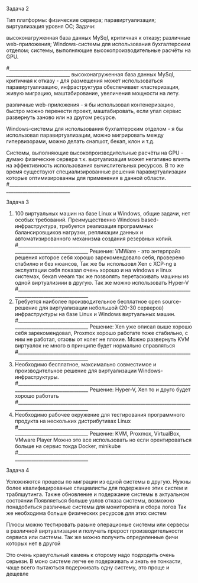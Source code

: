 Задача 2

Тип платформы:
физические сервера;
паравиртуализация;
виртуализация уровня ОС;
Задачи:

высоконагруженная база данных MySql, критичная к отказу;
различные web-приложения;
Windows-системы для использования бухгалтерским отделом;
системы, выполняющие высокопроизводительные расчёты на GPU.

#________________________________________________________________________________________________________
высоконагруженная база данных MySql, критичная к отказу - для размещения может использоваться паравиртуализацию, инфраструктура обеспечивает кластеризация, живую миграцию, маштабирование, увеличения мощности на лету.

различные web-приложения - я бы использовал контенеризацию, быстро можно перенести проект, маштабировать, если упал сервис развернуть заново или на другом ресурсе.

Windows-системы для использования бухгалтерским отделом - я бы использовал паравиртуализации, можно мигрировать между гипервизорами, можно делать снапшот, бекап, клон и т.д.

Системы, выполняющие высокопроизводительные расчёты на GPU - думаю физические сервера т.к. виртуализация может негативно влиять на эффективность использования вычислительных ресурсов. 
В то же время существуют специализированные решения паравиртуализации которые оптимизированны для применения в данной области.
#________________________________________________________________________________________________________

Задача 3

1. 100 виртуальных машин на базе Linux и Windows, общие задачи, нет особых требований. 
Преимущественно Windows based-инфраструктура, требуется реализация программных балансировщиков нагрузки, 
репликации данных и автоматизированного механизма создания резервных копий.
#________________________________________________________________________________________________________
  Решение: VMWare - это энтерпрайз решения которое себя хорошо зарекомендовало себя, проверено стабилно и без нюансов, Так же бы использовл Xen c XCP-ng в экслуатации себя показал очень хорошо и на windows и linux системах, бекап veeam так же позволять перетаскивать машины из одной виртуализиии в другую. Так же можно использовать Hyper-V
#________________________________________________________________________________________________________
2. Требуется наиболее производительное бесплатное open source-решение для виртуализации небольшой (20-30 серверов) инфраструктуры на базе Linux и Windows виртуальных машин.
#________________________________________________________________________________________________________
  Решение: Xen уже описал выше хорошо себя зарекомендовал, Proxmox хорошо работате тоже стабильно, с ним не работал, отзовы от колег не плохие. Можно развернуть KVM виртуалок не много в принципе будет нормально справляться
#________________________________________________________________________________________________________
3. Необходимо бесплатное, максимально совместимое и производительное решение для виртуализации Windows-инфраструктуры.
#________________________________________________________________________________________________________
  Решение: Hyper-V, Xen то и друго будет хорошо работать
#________________________________________________________________________________________________________
5. Необходимо рабочее окружение для тестирования программного продукта на нескольких дистрибутивах Linux
#________________________________________________________________________________________________________
  Решение: KVM, Proxmox, VirtualBox, VMware Player Можно это все использовать но если орентироваться больше на сервис токда Docker, minikube
#________________________________________________________________________________________________________

Задача 4

Усложняются процесы по миграции из одной системы в другую. 
Нужны более квалифицированые спициалисты для подержание этих систем и траблшутинга. Также обновление и подержание системы в актуальном состоянии
Появляеться больше узлов отказа системы, возможно понадобиться различные системы для мониторенга и сбора логов 
Так же необходима больше физических ресурсов для этих систем 

Плюсы можно тестировать разыне операционые системы или сервесы в различной виртуализации и получать прерост производительности сервиса или системы. Так же можно получить определенные фичи которых нет в другой 

Это очень краеугольный камень к оторому надо подходить очень серьезн. В моно системе легче ее подерживать и знать ее тонкасти, чаще всего пытаються подерживать одну систему, это проще и дещевле 
